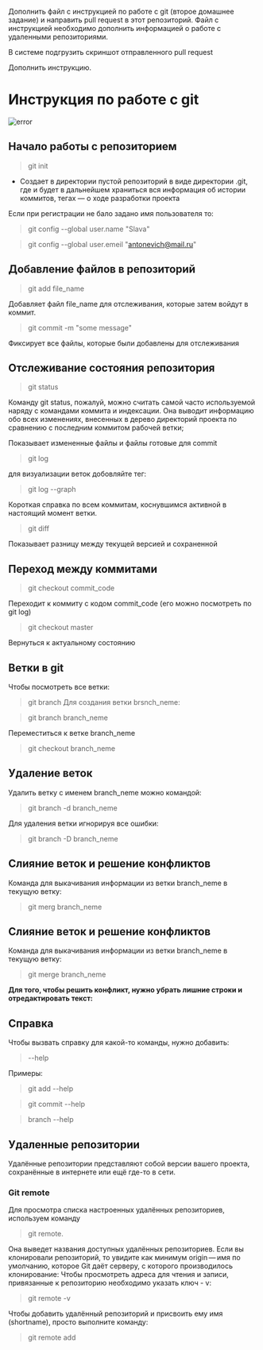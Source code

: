 Дополнить файл с инструкцией по работе с git (второе домашнее задание) и направить pull request в этот репозиторий. Файл с инструкцией необходимо дополнить информацией о работе с удаленными репозиториями.

В системе подгрузить скриншот отправленного pull request

Дополнить инструкцию.
# Инструкция по работе с git

 ![error](Fedya.jpg)
 
## Начало работы с репозиторием
> git init

* Cоздает в директории пустой репозиторий в виде директории .git, где и будет в дальнейшем храниться вся информация об истории коммитов, тегах — о ходе разработки проекта

Если при регистрации не бало задано имя пользователя то:

> git config --global user.name "Slava"

> git config --global user.emeil "antonevich@mail.ru"

## Добавление файлов в репозиторий


> git add file_name

Добавляет файл file_name для отслеживания, которые затем войдут в коммит.


>git commit -m "some message"

Фиксирует все файлы, которые были добавлены для отслеживания

## Отслеживание состояния репозитория

> git status

Команду git status, пожалуй, можно считать самой часто используемой наряду с
командами коммита и индексации. Она выводит информацию обо всех изменениях,
внесенных в дерево директорий проекта по сравнению с последним коммитом рабочей
ветки;

Показывает измененные файлы и файлы готовые для commit

> git log

для визуализации веток добовляйте тег:
>git log --graph

Короткая справка по всем коммитам, коснувшимся активной в настоящий момент ветки.

> git diff

Показывает разницу между текущей версией и сохраненной

## Переход между коммитами
> git checkout commit_code

Переходит к коммиту с кодом commit_code  (его можно посмотреть по git log) 

> git checkout master

 Вернуться к актуальному состоянию




## Ветки в git

Чтобы посмотреть все ветки: 

> git branch
Для создания ветки brsnch_neme:

> git branch branch_neme

Переместиться к ветке branch_neme

> git checkout branch_neme

 ## Удаление веток

Удалить ветку с именем branch_neme можно командой:

 > git branch -d branch_neme

Для удаления ветки игнорируя все ошибки:

>git branch -D branch_neme

## Слияние веток и решение конфликтов

Команда для выкачивания информации из ветки branch_neme в текущую ветку:

> git merg branch_neme

## Слияние веток и решение конфликтов

Команда для выкачивания информации из ветки branch_neme в текущую ветку:

>git merge branch_neme

**Для того, чтобы решить конфликт, нужно убрать лишние строки и отредактировать текст:**

## Cправка
Чтобы вызвать справку для какой-то команды, нужно добавить:

>--help

Примеры:

>git add --help

>git commit --help

>branch --help
## Удаленные репозитории

Удалённые репозитории представляют собой версии вашего проекта, сохранённые в интернете или ещё где-то в сети.

### Git remote

Для просмотра списка настроенных удалённых репозиториев, используем команду

 >git remote. 

Она выведет названия доступных удалённых репозиториев. Если вы клонировали репозиторий, то увидите как минимум origin — имя по умолчанию, которое Git даёт серверу, с которого производилось клонирование:
Чтобы просмотреть адреса для чтения и записи, привязанные к репозиторию необходимо указать ключ - v:

>git remote -v

Чтобы добавить удалённый репозиторий и присвоить ему имя (shortname), просто выполните команду:
>git remote add <shortname>
